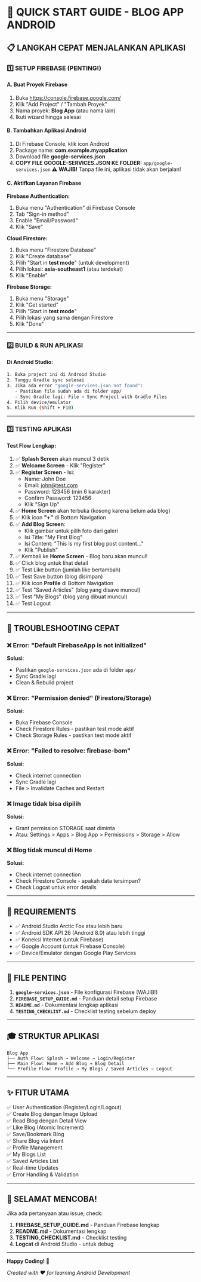 # 🚀 QUICK START GUIDE - BLOG APP ANDROID

## 📋 LANGKAH CEPAT MENJALANKAN APLIKASI

### 1️⃣ **SETUP FIREBASE** (PENTING!)

#### A. Buat Proyek Firebase
1. Buka https://console.firebase.google.com/
2. Klik "Add Project" / "Tambah Proyek"
3. Nama proyek: **Blog App** (atau nama lain)
4. Ikuti wizard hingga selesai

#### B. Tambahkan Aplikasi Android
1. Di Firebase Console, klik icon Android
2. Package name: **com.example.myapplication**
3. Download file **google-services.json**
4. **COPY FILE GOOGLE-SERVICES.JSON KE FOLDER:** `app/google-services.json`
   ⚠️ **WAJIB!** Tanpa file ini, aplikasi tidak akan berjalan!

#### C. Aktifkan Layanan Firebase

**Firebase Authentication:**
1. Buka menu "Authentication" di Firebase Console
2. Tab "Sign-in method"
3. Enable "Email/Password"
4. Klik "Save"

**Cloud Firestore:**
1. Buka menu "Firestore Database"
2. Klik "Create database"
3. Pilih "Start in **test mode**" (untuk development)
4. Pilih lokasi: **asia-southeast1** (atau terdekat)
5. Klik "Enable"

**Firebase Storage:**
1. Buka menu "Storage"
2. Klik "Get started"
3. Pilih "Start in **test mode**"
4. Pilih lokasi yang sama dengan Firestore
5. Klik "Done"

---

### 2️⃣ **BUILD & RUN APLIKASI**

#### Di Android Studio:
```bash
1. Buka project ini di Android Studio
2. Tunggu Gradle sync selesai
3. Jika ada error "google-services.json not found":
   - Pastikan file sudah ada di folder app/
   - Sync Gradle lagi: File > Sync Project with Gradle Files
4. Pilih device/emulator
5. Klik Run (Shift + F10)
```

---

### 3️⃣ **TESTING APLIKASI**

#### Test Flow Lengkap:
1. ✅ **Splash Screen** akan muncul 3 detik
2. ✅ **Welcome Screen** - Klik "Register"
3. ✅ **Register Screen** - Isi:
   - Name: John Doe
   - Email: john@test.com
   - Password: 123456 (min 6 karakter)
   - Confirm Password: 123456
   - Klik "Sign Up"
4. ✅ **Home Screen** akan terbuka (kosong karena belum ada blog)
5. ✅ Klik icon **"+"** di Bottom Navigation
6. ✅ **Add Blog Screen**:
   - Klik gambar untuk pilih foto dari galeri
   - Isi Title: "My First Blog"
   - Isi Content: "This is my first blog post content..."
   - Klik "Publish"
7. ✅ Kembali ke **Home Screen** - Blog baru akan muncul!
8. ✅ Click blog untuk lihat detail
9. ✅ Test Like button (jumlah like bertambah)
10. ✅ Test Save button (blog disimpan)
11. ✅ Klik icon **Profile** di Bottom Navigation
12. ✅ Test "Saved Articles" (blog yang disave muncul)
13. ✅ Test "My Blogs" (blog yang dibuat muncul)
14. ✅ Test Logout

---

## 🐛 TROUBLESHOOTING CEPAT

### ❌ Error: "Default FirebaseApp is not initialized"
**Solusi**: 
- Pastikan `google-services.json` ada di folder `app/`
- Sync Gradle lagi
- Clean & Rebuild project

### ❌ Error: "Permission denied" (Firestore/Storage)
**Solusi**: 
- Buka Firebase Console
- Check Firestore Rules - pastikan test mode aktif
- Check Storage Rules - pastikan test mode aktif

### ❌ Error: "Failed to resolve: firebase-bom"
**Solusi**: 
- Check internet connection
- Sync Gradle lagi
- File > Invalidate Caches and Restart

### ❌ Image tidak bisa dipilih
**Solusi**: 
- Grant permission STORAGE saat diminta
- Atau: Settings > Apps > Blog App > Permissions > Storage > Allow

### ❌ Blog tidak muncul di Home
**Solusi**: 
- Check internet connection
- Check Firestore Console - apakah data tersimpan?
- Check Logcat untuk error details

---

## 📱 REQUIREMENTS

- ✅ Android Studio Arctic Fox atau lebih baru
- ✅ Android SDK API 26 (Android 8.0) atau lebih tinggi
- ✅ Koneksi Internet (untuk Firebase)
- ✅ Google Account (untuk Firebase Console)
- ✅ Device/Emulator dengan Google Play Services

---

## 📁 FILE PENTING

1. **`google-services.json`** - File konfigurasi Firebase (WAJIB!)
2. **`FIREBASE_SETUP_GUIDE.md`** - Panduan detail setup Firebase
3. **`README.md`** - Dokumentasi lengkap aplikasi
4. **`TESTING_CHECKLIST.md`** - Checklist testing sebelum deploy

---

## 🎓 STRUKTUR APLIKASI

```
Blog App
├── Auth Flow: Splash → Welcome → Login/Register
├── Main Flow: Home → Add Blog → Blog Detail
└── Profile Flow: Profile → My Blogs / Saved Articles → Logout
```

---

## ✨ FITUR UTAMA

✅ User Authentication (Register/Login/Logout)  
✅ Create Blog dengan Image Upload  
✅ Read Blog dengan Detail View  
✅ Like Blog (Atomic Increment)  
✅ Save/Bookmark Blog  
✅ Share Blog via Intent  
✅ Profile Management  
✅ My Blogs List  
✅ Saved Articles List  
✅ Real-time Updates  
✅ Error Handling & Validation  

---

## 🎉 SELAMAT MENCOBA!

Jika ada pertanyaan atau issue, check:
1. **FIREBASE_SETUP_GUIDE.md** - Panduan Firebase lengkap
2. **README.md** - Dokumentasi lengkap
3. **TESTING_CHECKLIST.md** - Checklist testing
4. **Logcat** di Android Studio - untuk debug

---

**Happy Coding! 🚀**

*Created with ❤️ for learning Android Development*
